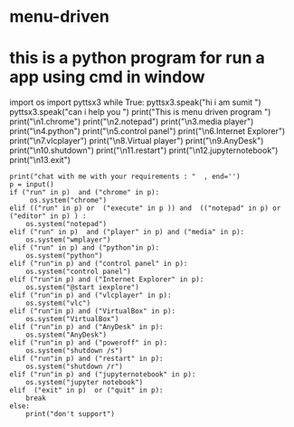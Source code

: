 # menu-driven
# this is a python program for run a app using cmd in window
import os
import pyttsx3
while True:
    pyttsx3.speak("hi i am  sumit ")
    pyttsx3.speak("can i help you ")
    print("This is menu driven program ")
    print("\n1.chrome")
    print("\n2.notepad")
    print("\n3.media player")
    print("\n4.python")
    print("\n5.control panel")
    print("\n6.Internet Explorer")
    print("\n7.vlcplayer")
    print("\n8.Virtual player")
    print("\n9.AnyDesk")
    print("\n10.shutdown")
    print("\n11.restart")
    print("\n12.jupyternotebook")
    print("\n13.exit")
    
    print("chat with me with your requirements : "  , end='')
    p = input()
    if ("run" in p)  and ("chrome" in p):
         os.system("chrome")
    elif (("run" in p) or  ("execute" in p )) and  (("notepad" in p) or ("editor" in p) ) :
        os.system("notepad")
    elif ("run" in p)  and ("player" in p) and ("media" in p):
        os.system("wmplayer")
    elif ("run" in p) and ("python"in p):
        os.system("python")
    elif ("run"in p) and ("control panel" in p):
        os.system("control panel")
    elif ("run"in p) and ("Internet Explorer" in p):
        os.system("@start iexplore")
    elif ("run"in p) and ("vlcplayer" in p):
        os.system("vlc")
    elif ("run"in p) and ("VirtualBox" in p):
        os.system("VirtualBox")
    elif ("run"in p) and ("AnyDesk" in p):
        os.system("AnyDesk")
    elif ("run"in p) and ("poweroff" in p):
        os.system("shutdown /s")
    elif ("run"in p) and ("restart" in p):
        os.system("shutdown /r")
    elif ("run"in p) and ("jupyternotebook" in p):
        os.system("jupyter notebook")    
    elif  ("exit" in p)  or ("quit" in p):
        break
    else:
        print("don't support")
